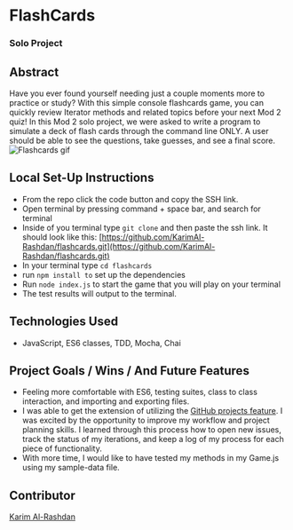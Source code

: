# FlashCards
### Solo Project
## Abstract
Have you ever found yourself needing just a couple moments more to practice or study? With this simple console flashcards game, you can quickly review Iterator methods and related topics before your next Mod 2 quiz!
In this Mod 2 solo project, we were asked to write a program to simulate a deck of flash cards through the command line ONLY. A user should be able to see the questions, take guesses, and see a final score.
![Flashcards gif](https://media.giphy.com/media/pLWHmgBPAzQFpWHo4Q/giphy.gif)
## Local Set-Up Instructions
- From the repo click the code button and copy the SSH link.
- Open terminal by pressing command + space bar, and search for terminal
- Inside of you terminal type `git clone` and then paste the ssh link. It should look like this: [https://github.com/KarimAl-Rashdan/flashcards.git](https://github.com/KarimAl-Rashdan/flashcards.git)
- In your terminal type `cd flashcards`
- run `npm install to` set up the dependencies
- Run `node index.js` to start the game that you will play on your terminal
- The test results will output to the terminal.
## Technologies Used
- JavaScript, ES6 classes, TDD, Mocha, Chai
## Project Goals / Wins / And Future Features
- Feeling more comfortable with ES6, testing suites, class to class interaction, and importing and exporting files.
- I was able to get the extension of utilizing the [GitHub projects feature](https://github.com/users/KarimAl-Rashdan/projects/2). I was excited by the opportunity to improve my workflow and project planning skills. I learned through this process how to open new issues, track the status of my iterations, and keep a log of my process for each piece of functionality.
- With more time, I would like to have tested my methods in my Game.js using my sample-data file.

## Contributor
[Karim Al-Rashdan](https://github.com/KarimAl-Rashdan)